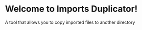 # Welcome to Imports Duplicator!
A tool that allows you to copy imported files to another directory
